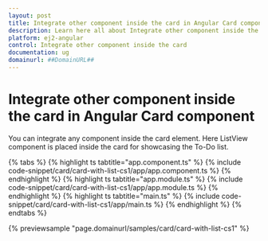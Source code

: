 ```yaml
---
layout: post
title: Integrate other component inside the card in Angular Card component | Syncfusion
description: Learn here all about Integrate other component inside the card in Syncfusion Angular Card component of Syncfusion Essential JS 2 and more.
platform: ej2-angular
control: Integrate other component inside the card 
documentation: ug
domainurl: ##DomainURL##
---
```


# Integrate other component inside the card in Angular Card component

You can integrate any component inside the card element. Here ListView component is placed inside the card for showcasing the To-Do list.

{% tabs %}
{% highlight ts tabtitle="app.component.ts" %}
{% include code-snippet/card/card-with-list-cs1/app/app.component.ts %}
{% endhighlight %}
{% highlight ts tabtitle="app.module.ts" %}
{% include code-snippet/card/card-with-list-cs1/app/app.module.ts %}
{% endhighlight %}
{% highlight ts tabtitle="main.ts" %}
{% include code-snippet/card/card-with-list-cs1/app/main.ts %}
{% endhighlight %}
{% endtabs %}
  
{% previewsample "page.domainurl/samples/card/card-with-list-cs1" %}
